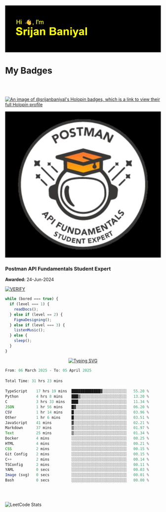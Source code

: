 ![Header](./header.png)

# My Badges

<Br />
<Br />

[![An image of @srijanbaniyal's Holopin badges, which is a link to view their full Holopin profile](https://holopin.me/srijanbaniyal)](https://holopin.io/@srijanbaniyal)

[![Postman API Fundamentals Student Expert](/Postman.jpeg)](https://api.badgr.io/public/assertions/r9BLLy0oTfKJBbkGuDI1zA)

### Postman API Fundamentals Student Expert

**Awarded:** 24-Jun-2024

[![VERIFY](https://img.shields.io/badge/VERIFY-blue)](https://badgecheck.io?url=https%3A%2F%2Fapi.badgr.io%2Fpublic%2Fassertions%2Fr9BLLy0oTfKJBbkGuDI1zA)

```javascript
while (bored === true) {
  if (level === 1) {
    readDocs();
  } else if (level == 2) {
    FigmaDesigning();
  } else if (level === 3) {
    listenMusic();
  } else {
    sleep();
  }
}
```

<p align="center">
  <a href="https://git.io/typing-svg"><img src="https://readme-typing-svg.demolab.com?font=Tilt+Prism&size=30&pause=1000&color=0FF75B&center=true&vCenter=true&width=800&height=80&lines=Time+spent+on+various+Programming+languages" alt="Typing SVG" /></a>
</p>

<!--START_SECTION:waka-->

```TypeScript
From: 06 March 2025 - To: 05 April 2025

Total Time: 31 hrs 23 mins

TypeScript    17 hrs 19 mins  █████████████▓░░░░░░░░░░░   55.20 %
Python        4 hrs 8 mins    ███▒░░░░░░░░░░░░░░░░░░░░░   13.20 %
C             3 hrs 33 mins   ███░░░░░░░░░░░░░░░░░░░░░░   11.34 %
JSON          1 hr 56 mins    █▓░░░░░░░░░░░░░░░░░░░░░░░   06.20 %
CSV           1 hr 14 mins    █░░░░░░░░░░░░░░░░░░░░░░░░   03.96 %
Other         1 hr 6 mins     █░░░░░░░░░░░░░░░░░░░░░░░░   03.51 %
JavaScript    41 mins         ▓░░░░░░░░░░░░░░░░░░░░░░░░   02.21 %
Markdown      37 mins         ▒░░░░░░░░░░░░░░░░░░░░░░░░   01.97 %
Text          25 mins         ▒░░░░░░░░░░░░░░░░░░░░░░░░   01.34 %
Docker        4 mins          ░░░░░░░░░░░░░░░░░░░░░░░░░   00.25 %
HTML          4 mins          ░░░░░░░░░░░░░░░░░░░░░░░░░   00.21 %
CSS           2 mins          ░░░░░░░░░░░░░░░░░░░░░░░░░   00.15 %
Git Config    2 mins          ░░░░░░░░░░░░░░░░░░░░░░░░░   00.15 %
C++           2 mins          ░░░░░░░░░░░░░░░░░░░░░░░░░   00.14 %
TSConfig      2 mins          ░░░░░░░░░░░░░░░░░░░░░░░░░   00.11 %
YAML          0 secs          ░░░░░░░░░░░░░░░░░░░░░░░░░   00.03 %
Image (svg)   0 secs          ░░░░░░░░░░░░░░░░░░░░░░░░░   00.01 %
Bash          0 secs          ░░░░░░░░░░░░░░░░░░░░░░░░░   00.00 %
```

<!--END_SECTION:waka-->

<Br />
<Br />

![LeetCode Stats](https://leetcard.jacoblin.cool/Srijan-Baniyal?theme=dark&font=Rasa&ext=contest)

